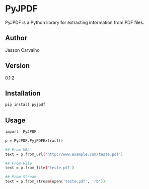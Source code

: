 # PyJPDF

PyJPDF is a Python library for extracting information from PDF files.

## Author

Jasson Carvalho

## Version

0.1.2

## Installation

```bash
pip install pyjpdf
```

## Usage

```bash
import  PyJPDF

p = PyJPDF.PyjPDFExtract()

## From URL
text = p.from_url('http://www.example.com/teste.pdf')

## From File
text = p.from_file('teste.pdf')

## From Stream
text = p.from_stream(open('teste.pdf', 'rb'))
```
